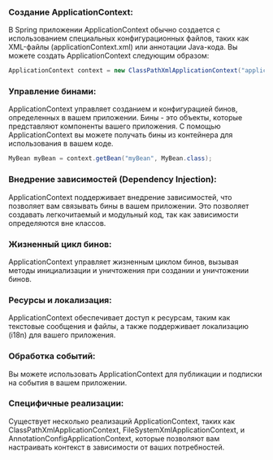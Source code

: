 ### Создание ApplicationContext:

В Spring приложении ApplicationContext обычно создается с использованием специальных конфигурационных файлов, таких как XML-файлы (applicationContext.xml) или аннотации Java-кода.
Вы можете создать ApplicationContext следующим образом:
```java
ApplicationContext context = new ClassPathXmlApplicationContext("applicationContext.xml");
```

### Управление бинами:

ApplicationContext управляет созданием и конфигурацией бинов, определенных в вашем приложении. Бины - это объекты, которые представляют компоненты вашего приложения.
С помощью ApplicationContext вы можете получать бины из контейнера для использования в вашем коде.
```java
MyBean myBean = context.getBean("myBean", MyBean.class);
```
### Внедрение зависимостей (Dependency Injection):

ApplicationContext поддерживает внедрение зависимостей, что позволяет вам связывать бины в вашем приложении.
Это позволяет создавать легкочитаемый и модульный код, так как зависимости определяются вне классов.
### Жизненный цикл бинов:

ApplicationContext управляет жизненным циклом бинов, вызывая методы инициализации и уничтожения при создании и уничтожении бинов.
### Ресурсы и локализация:

ApplicationContext обеспечивает доступ к ресурсам, таким как текстовые сообщения и файлы, а также поддерживает локализацию (i18n) для вашего приложения.
### Обработка событий:

Вы можете использовать ApplicationContext для публикации и подписки на события в вашем приложении.
### Специфичные реализации:

Существует несколько реализаций ApplicationContext, таких как ClassPathXmlApplicationContext, FileSystemXmlApplicationContext, и AnnotationConfigApplicationContext, которые позволяют вам настраивать контекст в зависимости от ваших потребностей.